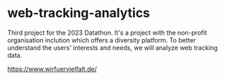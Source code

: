 # web-tracking-analytics
Third project for the 2023 Datathon. It's a project with the non-profit organisation inclution which offers a diversity platform. To better understand the users’ interests and needs, we will analyze web tracking data.

https://www.wirfuervielfalt.de/